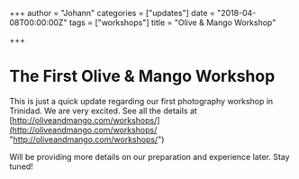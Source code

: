 +++
author = "Johann"
categories = ["updates"]
date = "2018-04-08T00:00:00Z"
tags = ["workshops"]
title = "Olive & Mango Workshop"

+++
# The First Olive & Mango Workshop

This is just a quick update regarding our first photography workshop in Trinidad. We are very excited. See all the details at [http://oliveandmango.com/workshops/](http://oliveandmango.com/workshops/ "http://oliveandmango.com/workshops/")

Will be providing more details on our preparation and experience later. Stay tuned!